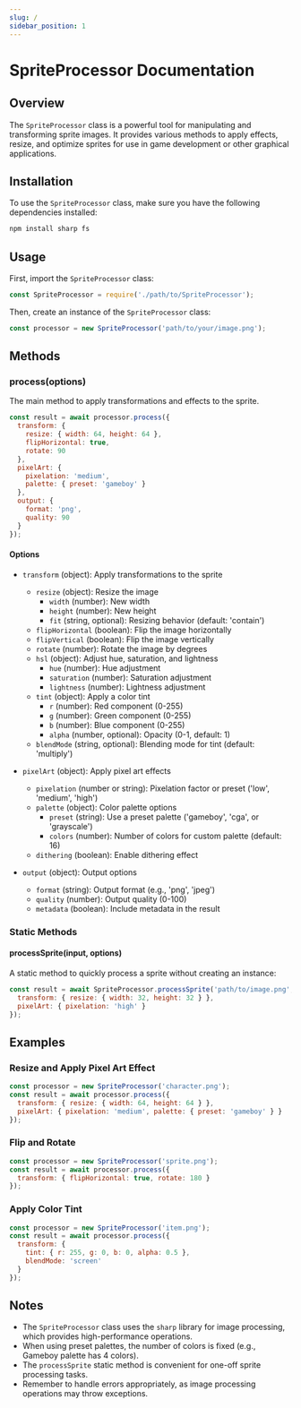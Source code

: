 ```yaml
---
slug: /
sidebar_position: 1
---
```

# SpriteProcessor Documentation

## Overview

The `SpriteProcessor` class is a powerful tool for manipulating and transforming sprite images. It provides various methods to apply effects, resize, and optimize sprites for use in game development or other graphical applications.

## Installation

To use the `SpriteProcessor` class, make sure you have the following dependencies installed:

```bash
npm install sharp fs
```

## Usage

First, import the `SpriteProcessor` class:

```javascript
const SpriteProcessor = require('./path/to/SpriteProcessor');
```

Then, create an instance of the `SpriteProcessor` class:

```javascript
const processor = new SpriteProcessor('path/to/your/image.png');
```

## Methods

### process(options)

The main method to apply transformations and effects to the sprite.

```javascript
const result = await processor.process({
  transform: {
    resize: { width: 64, height: 64 },
    flipHorizontal: true,
    rotate: 90
  },
  pixelArt: {
    pixelation: 'medium',
    palette: { preset: 'gameboy' }
  },
  output: {
    format: 'png',
    quality: 90
  }
});
```

#### Options

- `transform` (object): Apply transformations to the sprite
  - `resize` (object): Resize the image
    - `width` (number): New width
    - `height` (number): New height
    - `fit` (string, optional): Resizing behavior (default: 'contain')
  - `flipHorizontal` (boolean): Flip the image horizontally
  - `flipVertical` (boolean): Flip the image vertically
  - `rotate` (number): Rotate the image by degrees
  - `hsl` (object): Adjust hue, saturation, and lightness
    - `hue` (number): Hue adjustment
    - `saturation` (number): Saturation adjustment
    - `lightness` (number): Lightness adjustment
  - `tint` (object): Apply a color tint
    - `r` (number): Red component (0-255)
    - `g` (number): Green component (0-255)
    - `b` (number): Blue component (0-255)
    - `alpha` (number, optional): Opacity (0-1, default: 1)
  - `blendMode` (string, optional): Blending mode for tint (default: 'multiply')

- `pixelArt` (object): Apply pixel art effects
  - `pixelation` (number or string): Pixelation factor or preset ('low', 'medium', 'high')
  - `palette` (object): Color palette options
    - `preset` (string): Use a preset palette ('gameboy', 'cga', or 'grayscale')
    - `colors` (number): Number of colors for custom palette (default: 16)
  - `dithering` (boolean): Enable dithering effect

- `output` (object): Output options
  - `format` (string): Output format (e.g., 'png', 'jpeg')
  - `quality` (number): Output quality (0-100)
  - `metadata` (boolean): Include metadata in the result

### Static Methods

#### processSprite(input, options)

A static method to quickly process a sprite without creating an instance:

```javascript
const result = await SpriteProcessor.processSprite('path/to/image.png', {
  transform: { resize: { width: 32, height: 32 } },
  pixelArt: { pixelation: 'high' }
});
```

## Examples

### Resize and Apply Pixel Art Effect

```javascript
const processor = new SpriteProcessor('character.png');
const result = await processor.process({
  transform: { resize: { width: 64, height: 64 } },
  pixelArt: { pixelation: 'medium', palette: { preset: 'gameboy' } }
});
```

### Flip and Rotate

```javascript
const processor = new SpriteProcessor('sprite.png');
const result = await processor.process({
  transform: { flipHorizontal: true, rotate: 180 }
});
```

### Apply Color Tint

```javascript
const processor = new SpriteProcessor('item.png');
const result = await processor.process({
  transform: {
    tint: { r: 255, g: 0, b: 0, alpha: 0.5 },
    blendMode: 'screen'
  }
});
```

## Notes

- The `SpriteProcessor` class uses the `sharp` library for image processing, which provides high-performance operations.
- When using preset palettes, the number of colors is fixed (e.g., Gameboy palette has 4 colors).
- The `processSprite` static method is convenient for one-off sprite processing tasks.
- Remember to handle errors appropriately, as image processing operations may throw exceptions.
